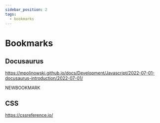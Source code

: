 ```yaml
---
sidebar_position: 2
tags:
  - bookmarks
---
```

# Bookmarks

## Docusaurus

<https://mpolinowski.github.io/docs/Development/Javascript/2022-07-01-docusaurus-introduction/2022-07-01/>

NEWBOOKMARK

## CSS

<https://cssreference.io/>
